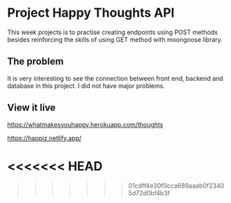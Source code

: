 # Project Happy Thoughts API

This week projects is to practise creating endpoints using POST methods besides reinforcing the skills of using GET method with moongoose library.

## The problem

It is very interesting to see the connection between front end, backend and database in this project. I did not have major problems.

## View it live

https://whatmakesyouhappy.herokuapp.com/thoughts

https://happiz.netlify.app/

<<<<<<< HEAD
=======

>>>>>>> 01cdff4e30f0cca689aaab0f23405d72d0bf4b3f
